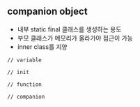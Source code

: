 ## companion object

- 내부 static final 클래스를 생성하는 용도
- 부모 클래스가 메모리가 올라가야 접근이 가능
- inner class를 지양

```
// variable

// init

// function

// companion 

```